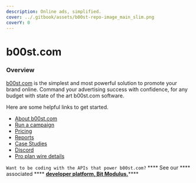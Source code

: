 ```yaml
---
description: Online ads, simplified.
cover: ../.gitbook/assets/b00st-repo-image_main_slim.png
coverY: 0
---
```


# b00st.com

### Overview

[b00st.com](https://b00st.com) is the simplest and most powerful solution to promote your brand online. Command your advertising success with confidence, for any budget with state of the art b00st.com software.

Here are some helpful links to get started.

* [About b00st.com](about-b00st/#what-is-b00st.com)
* [Run a campaign](run-a-campaign/#start-a-new-campaign)
* [Pricing](about-b00st/pricing.md)
* [Reports](reports.md#what-reports-do-i-get-with-b00st)
* [Case Studies](case-study.md)
* [Discord](discord.md)
* [Pro plan wire details](pro-plan-wire-details.md)

`Want to be coding with the APIs that power b00st.com?` **** See our **** associated **** [**developer platform, Bit Modulus.**](https://bitmodulus.com)****
